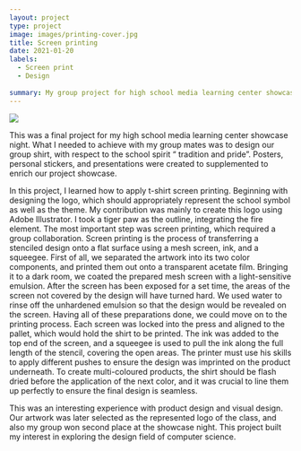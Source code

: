 ```yaml
---
layout: project
type: project
image: images/printing-cover.jpg
title: Screen printing
date: 2021-01-20
labels:
  - Screen print
  - Design
  
summary: My group project for high school media learning center showcase.
---
```


  <img class="ui image" src="../printing-1.JPG">


This was a final project for my high school media learning center showcase night. What I needed to achieve with my group mates was to design our group shirt, with respect to the school spirit  “ tradition and pride”. Posters, personal stickers, and presentations were created to supplemented to enrich our project showcase.  

In this project, I learned how to apply t-shirt screen printing. Beginning with designing the logo, which should appropriately represent the school symbol as well as the theme. My contribution was mainly to create this logo using Adobe Illustrator. I took a tiger paw as the outline,  integrating the fire element. The most important step was screen printing, which required a group collaboration. 
Screen printing is the process of transferring a stenciled design onto a flat surface using a mesh screen, ink, and a squeegee. First of all, we separated the artwork into its two color components, and printed them out onto a transparent acetate film. Bringing it to a dark room, we coated the prepared mesh screen with a light-sensitive emulsion. After the screen has been exposed for a set time, the areas of the screen not covered by the design will have turned hard. We used water to rinse off the unhardened emulsion so that the design would be revealed on the screen. Having all of these preparations done, we could move on to the printing process. Each screen was locked into the press and aligned to the pallet, which would hold the shirt to be printed. The ink was added to the top end of the screen, and a squeegee is used to pull the ink along the full length of the stencil, covering the open areas. The printer must use his skills to apply different pushes to ensure the design was imprinted on the product underneath. To create multi-coloured products, the shirt should be flash dried before the application of the next color, and it was crucial to line them up perfectly to ensure the final design is seamless. 

This was an interesting experience with product design and visual design. Our artwork was later selected as the represented logo of the class, and also my group won second place at the showcase night. This project built my interest in exploring the design field of computer science.





